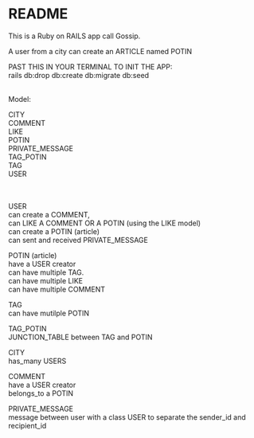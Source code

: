 # README

This is a Ruby on RAILS app call Gossip.</br>

A user from a city can create an ARTICLE named POTIN</br>

PAST THIS IN YOUR TERMINAL TO INIT THE APP:</br>
rails db:drop db:create db:migrate db:seed</br></br>


Model:</br>

CITY</br>
COMMENT</br>
LIKE</br>
POTIN</br>
PRIVATE_MESSAGE</br>
TAG_POTIN</br>
TAG</br>
USER</br>
</br>
</br>

USER</br>
can create a COMMENT,</br> 
can LIKE A COMMENT OR A POTIN (using the LIKE model)</br>
can create a POTIN (article)</br>
can sent and received PRIVATE_MESSAGE</br>

POTIN (article)</br>
have a USER creator</br>
can have multiple TAG.</br>
can have multiple LIKE</br>
can have multiple COMMENT</br>

TAG</br>
can have mutilple POTIN</br>

TAG_POTIN</br>
JUNCTION_TABLE between TAG and POTIN</br>

CITY</br>
has_many USERS</br>

COMMENT</br>
have a USER creator</br>
belongs_to a POTIN</br>

PRIVATE_MESSAGE</br>
message between user with a class USER to separate the sender_id and recipient_id</br>


